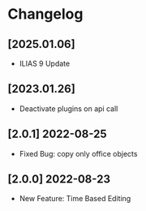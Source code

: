 # Changelog

## [2025.01.06]
- ILIAS 9 Update

## [2023.01.26]
- Deactivate plugins on api call

## [2.0.1] 2022-08-25
- Fixed Bug: copy only office objects

## [2.0.0] 2022-08-23
- New Feature: Time Based Editing
